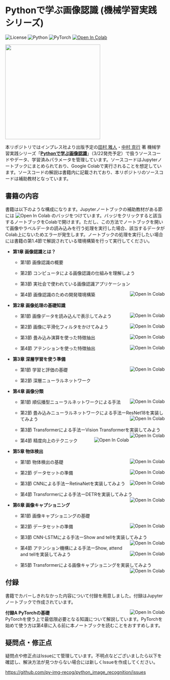 # Pythonで学ぶ画像認識 (機械学習実践シリーズ)

![License](https://img.shields.io/badge/License-MIT-green)
![Python](https://img.shields.io/badge/Python-3.8-orange)
![PyTorch](https://img.shields.io/badge/PyTorch-1.13.0-orange)
<a target="_blank" href="https://colab.research.google.com/github/py-img-recog/python_image_recognition"><img src="https://colab.research.google.com/assets/colab-badge.svg" alt="Open In Colab"/></a>

<img src="https://user-images.githubusercontent.com/55578738/222943631-e4b3e5d4-e856-4c05-aaa9-3ee26ce5e804.jpg" width=300>

本リポジトリではインプレス社より出版予定の[田村 雅人](https://tamtamz.github.io/ja/)・[中村 克行](https://scholar.google.com/citations?user=ZIxQ5zAAAAAJ&hl=en) 著 機械学習実践シリーズ「**[Pythonで学ぶ画像認識](https://book.impress.co.jp/books/1122101074)**」（3/22発売予定）で扱うソースコードやデータ、学習済みパラメータを管理しています。ソースコードはJupyterノートブックにまとめられており、Google Colabで実行されることを想定しています。ソースコードの解説は書籍内に記載されており、本リポジトリのソースコードは補助教材となっています。

## 書籍の内容

書籍は以下のような構成になります。Jupyterノートブックの補助教材がある節には <img src="https://colab.research.google.com/assets/colab-badge.svg" alt="Open In Colab"/> のバッジをつけています。バッジをクリックすると該当するノートブックをColabで開けます。ただし、この方法でノートブックを開いて画像やラベルデータの読み込みを行う処理を実行した場合、該当するデータがColab上にないためエラーが発生します。ノートブックの処理を実行したい場合には書籍の第1.4節で解説されている環境構築を行って実行してください。

- **第1章 画像認識とは？**
	- 第1節 画像認識の概要
	
	- 第2節 コンピュータによる画像認識の仕組みを理解しよう
	
	- 第3節 実社会で使われている画像認識アプリケーション

	- 第4節 画像認識のための開発環境構築 <a target="_blank" href="https://colab.research.google.com/github/py-img-recog/python_image_recognition/blob/main/1_img_recog/1_4_build_env.ipynb"><img align="right" src="https://colab.research.google.com/assets/colab-badge.svg" alt="Open In Colab"/></a>
- **第2章 画像処理の基礎知識**
	- 第1節 画像データを読み込んで表示してみよう <a target="_blank" href="https://colab.research.google.com/github/py-img-recog/python_image_recognition/blob/main/2_img_basics/2_1_img_load.ipynb"><img align="right" src="https://colab.research.google.com/assets/colab-badge.svg" alt="Open In Colab"/></a>
	
	- 第2節 画像に平滑化フィルタをかけてみよう <a target="_blank" href="https://colab.research.google.com/github/py-img-recog/python_image_recognition/blob/main/2_img_basics/2_2_smoothing_filter.ipynb"><img align="right" src="https://colab.research.google.com/assets/colab-badge.svg" alt="Open In Colab"/></a>

	- 第3節 畳み込み演算を使った特徴抽出<a target="_blank" href="https://colab.research.google.com/github/py-img-recog/python_image_recognition/blob/main/2_img_basics/2_3_convolution.ipynb"><img align="right" src="https://colab.research.google.com/assets/colab-badge.svg" alt="Open In Colab"/></a>

	- 第4節 アテンションを使った特徴抽出<a target="_blank" href="https://colab.research.google.com/github/py-img-recog/python_image_recognition/blob/main/2_img_basics/2_4_attention.ipynb"><img align="right" src="https://colab.research.google.com/assets/colab-badge.svg" alt="Open In Colab"/></a>

- **第3章 深層学習を使う準備**
	- 第1節 学習と評価の基礎 <a target="_blank" href="https://colab.research.google.com/github/py-img-recog/python_image_recognition/blob/main/3_dnn_prep/3_1_train_eval.ipynb"><img align="right" src="https://colab.research.google.com/assets/colab-badge.svg" alt="Open In Colab"/></a>
	
	- 第2節 深層ニューラルネットワーク
	
- **第4章 画像分類**
	- 第1節 順伝播型ニューラルネットワークによる手法 <a target="_blank" href="https://colab.research.google.com/github/py-img-recog/python_image_recognition/blob/main/4_classification/4_1_fnn/4_1_fnn.ipynb"><img align="right" src="https://colab.research.google.com/assets/colab-badge.svg" alt="Open In Colab"/></a>
	
	- 第2節 畳み込みニューラルネットワークによる手法ーResNet18を実装してみよう <a target="_blank" href="https://colab.research.google.com/github/py-img-recog/python_image_recognition/blob/main/4_classification/4_2_cnn/4_2_cnn.ipynb"><img align="right" src="https://colab.research.google.com/assets/colab-badge.svg" alt="Open In Colab"/></a>

	- 第3節 Transformerによる手法ーVision Transformerを実装してみよう <a target="_blank" href="https://colab.research.google.com/github/py-img-recog/python_image_recognition/blob/main/4_classification/4_3_transformer/4_3_transformer.ipynb"><img align="right" src="https://colab.research.google.com/assets/colab-badge.svg" alt="Open In Colab"/></a>

	- 第4節 精度向上のテクニック <a target="_blank" href="https://colab.research.google.com/github/py-img-recog/python_image_recognition/blob/main/4_classification/4_4_technique/4_4_technique.ipynb"><img align="right" src="https://colab.research.google.com/assets/colab-badge.svg" alt="Open In Colab"/></a>

- **第5章 物体検出**
	- 第1節 物体検出の基礎 <a target="_blank" href="https://colab.research.google.com/github/py-img-recog/python_image_recognition/blob/main/5_object_detection/5_1_object_detection_basics.ipynb"><img align="right" src="https://colab.research.google.com/assets/colab-badge.svg" alt="Open In Colab"/></a>
	
	- 第2節 データセットの準備 <a target="_blank" href="https://colab.research.google.com/github/py-img-recog/python_image_recognition/blob/main/5_object_detection/5_2_dataset.ipynb"><img align="right" src="https://colab.research.google.com/assets/colab-badge.svg" alt="Open In Colab"/></a>

	- 第3節 CNNによる手法ーRetinaNetを実装してみよう <a target="_blank" href="https://colab.research.google.com/github/py-img-recog/python_image_recognition/blob/main/5_object_detection/5_3_retinanet/5_3_retinanet.ipynb"><img align="right" src="https://colab.research.google.com/assets/colab-badge.svg" alt="Open In Colab"/></a>

	- 第4節 Transformerによる手法ーDETRを実装してみよう <a target="_blank" href="https://colab.research.google.com/github/py-img-recog/python_image_recognition/blob/main/5_object_detection/5_4_detr/5_4_detr.ipynb"><img align="right" src="https://colab.research.google.com/assets/colab-badge.svg" alt="Open In Colab"/></a>

- **第6章 画像キャプショニング**
	- 第1節 画像キャプショニングの基礎
	
	- 第2節 データセットの準備 <a target="_blank" href="https://colab.research.google.com/github/py-img-recog/python_image_recognition/blob/main/6_img_captioning/6_2_dataset.ipynb"><img align="right" src="https://colab.research.google.com/assets/colab-badge.svg" alt="Open In Colab"/></a>

	- 第3節 CNN-LSTMによる手法ーShow and tellを実装してみよう <a target="_blank" href="https://colab.research.google.com/github/py-img-recog/python_image_recognition/blob/main/6_img_captioning/6_3_show_and_tell/6_3_show_and_tell.ipynb"><img align="right" src="https://colab.research.google.com/assets/colab-badge.svg" alt="Open In Colab"/></a>

	- 第4節 アテンション機構による手法ーShow, attend and tellを実装してみよう <a target="_blank" href="https://colab.research.google.com/github/py-img-recog/python_image_recognition/blob/main/6_img_captioning/6_4_show_attend_and_tell/6_4_show_attend_and_tell.ipynb"><img align="right" src="https://colab.research.google.com/assets/colab-badge.svg" alt="Open In Colab"/></a>

	- 第5節 Transformerによる画像キャプショニングを実装してみよう <a target="_blank" href="https://colab.research.google.com/github/py-img-recog/python_image_recognition/blob/main/6_img_captioning/6_5_transformer_captioning/6_5_transformer_captioning.ipynb"><img align="right" src="https://colab.research.google.com/assets/colab-badge.svg" alt="Open In Colab"/></a>

## 付録

書籍でカバーしきれなかった内容について付録を用意しました。付録はJupyterノートブックで作成されています。

<dl>
<dt><strong>付録A PyTorchの基礎</strong> <a target="_blank" href="https://colab.research.google.com/github/py-img-recog/python_image_recognition/blob/main/appendix/a_pytorch.ipynb"><img align="right" src="https://colab.research.google.com/assets/colab-badge.svg" alt="Open In Colab"/></a></dt>
<dd style="margin-left: 0;">PyTorchを使う上で最低限必要となる知識について解説しています。PyTorchを始めて使う方は第4章に入る前に本ノートブックを読むことをおすすめします。</dd>
</dl>

## 疑問点・修正点

疑問点や修正点はIssueにて管理しています。不明点などございましたら以下を確認し、解決方法が見つからない場合には新しくIssueを作成してください。

https://github.com/py-img-recog/python_image_recognition/issues